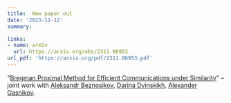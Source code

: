 ```yaml
---
title:  New paper out
date: '2023-11-12'
summary:

links:
- name: arXiv
  url: https://arxiv.org/abs/2311.06953
url_pdf: 'https://arxiv.org/pdf/2311.06953.pdf'
---
```

"[Bregman Proximal Method for Efficient Communications under Similarity](https://arxiv.org/abs/2311.06953)" – joint work with [Aleksandr Beznosikov](https://anbeznosikov.github.io/index.html), [Darina Dvinskikh](https://scholar.google.com/citations?hl=ru&user=TsOXQ-8AAAAJ), [Alexander Gasnikov](https://scholar.google.com/citations?user=AmeE8qkAAAAJ).
